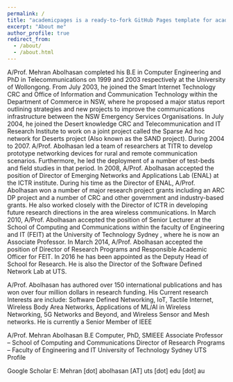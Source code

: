 ```yaml
---
permalink: /
title: "academicpages is a ready-to-fork GitHub Pages template for academic personal websites"
excerpt: "About me"
author_profile: true
redirect_from: 
  - /about/
  - /about.html
---
```


A/Prof. Mehran Abolhasan completed his B.E in Computer Engineering and PhD in Telecommunications on 1999 and 2003 respectively at the University of Wollongong. From July 2003, he joined the Smart Internet Technology CRC and Office of Information and Communication Technology within the Department of Commerce in NSW, where he proposed a major status report outlining strategies and new projects to improve the communications infrastructure between the NSW Emergency Services Organisations. In July 2004, he joined the Desert knowledge CRC and Telecommunication and IT Research Institute to work on a joint project called the Sparse Ad hoc network for Deserts project (Also known as the SAND project). During 2004 to 2007. A/Prof. Abolhasan led a team of researchers at TITR to develop prototype networking devices for rural and remote communication scenarios. Furthermore, he led the deployment of a number of test-beds and field studies in that period. In 2008, A/Prof. Abolhasan accepted the position of Director of Emerging Networks and Applications Lab (ENAL) at the ICTR institute. During his time as the Director of ENAL, A/Prof. Abolhasan won a number of major research project grants including an ARC DP project and a number of CRC and other government and industry-based grants. He also worked closely with the Director of ICTR in developing future research directions in the area wireless communications. In March 2010, A/Prof. Abolhasan accepted the position of Senior Lecturer at the School of Computing and Communications within the faculty of Engineering and IT (FEIT) at the University of Technology Sydney , where he is now an Associate Professor. In March 2014, A/Prof. Abolhasan accepted the position of Director of Research Programs and Responsible Academic Officer for FEIT. In 2016 he has been appointed as the Deputy Head of School for Research. He is also the Director of the Software Defined Network Lab at UTS.

A/Prof. Abolhasan has authored over 150 international publications and has won over four million dollars in research funding. His Current research Interests are include: Software Defined Networking, IoT, Tactile Internet, Wireless Body Area Networks, Applications of ML/AI in Wireless Networking, 5G Networks and Beyond, and Wireless Sensor and Mesh networks. He is currently a Senior Member of IEEE


A/Prof. Mehran Abolhasan
B.E Computer, PhD, SMIEEE
Associate Professor – School of Computing and Communications
Director of Research Programs – Faculty of Engineering and IT
University of Technology Sydney
UTS Profile

Google Scholar
E: Mehran [dot] abolhasan [AT] uts [dot] edu [dot] au

